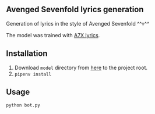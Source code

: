 ## Avenged Sevenfold lyrics generation
Generation of lyrics in the style of Avenged Sevenfold ^^💀^^

The model was trained with [A7X lyrics](https://www.azlyrics.com/lyrics/avengedsevenfold/).

## Installation

1) Download `model` directory from [here](https://drive.google.com/drive/folders/1leg5oAgBdixGeQEQLxO-3jdznxhKnrEO?usp=sharing)
to the project root.
2) `pipenv install`

## Usage

```
python bot.py
```
